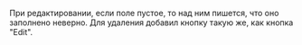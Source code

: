 При редактировании, если поле пустое, то над ним пишется, что оно заполнено неверно. Для удаления добавил кнопку такую же, как кнопка "Edit".